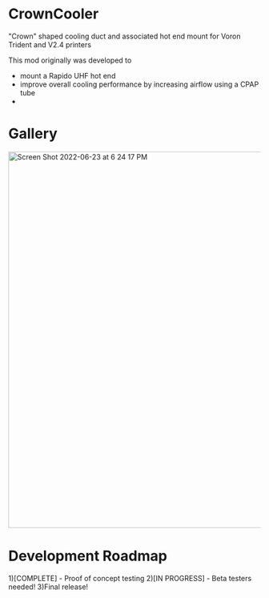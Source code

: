 # CrownCooler
"Crown" shaped cooling duct and associated hot end mount for Voron Trident and V2.4 printers

This mod originally was developed to
- mount a Rapido UHF hot end
- improve overall cooling performance by increasing airflow using a CPAP tube
- 

# Gallery

<img width="751" alt="Screen Shot 2022-06-23 at 6 24 17 PM" src="https://user-images.githubusercontent.com/12782053/194479013-b6fde3b8-cf25-49be-87e4-bf0bb4626d9a.jpeg">


# Development Roadmap
1)[COMPLETE] - Proof of concept testing
2)[IN PROGRESS] - Beta testers needed!
3)Final release!



